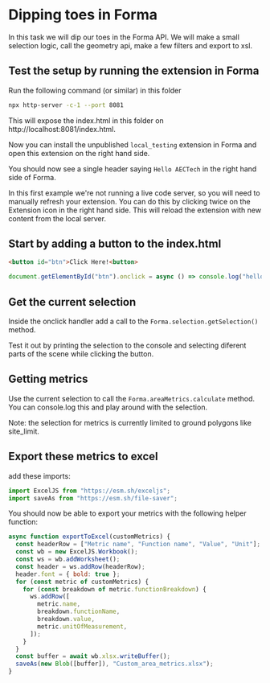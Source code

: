 # Dipping toes in Forma

In this task we will dip our toes in the Forma API.
We will make a small selection logic, call the geometry api, make a few filters and export to xsl. 

## Test the setup by running the extension in Forma

Run the following command (or similar) in this folder 

```bash
npx http-server -c-1 --port 8081
```

This will expose the index.html in this folder on http://localhost:8081/index.html.

Now you can install the unpublished `local_testing` extension in Forma and open this
extension on the right hand side.

You should now see a single header saying `Hello AECTech` in the right hand side of Forma.

In this first example we're not running a live code server, so you will need to manually refresh
your extension. You can do this by clicking twice on the Extension icon in the right hand side.
This will reload the extension with new content from the local server.

## Start by adding a button to the index.html

```html
<button id="btn">Click Here!<button>
```

```js
document.getElementById("btn").onclick = async () => console.log("hello")
```

## Get the current selection

Inside the onclick handler add a call to the `Forma.selection.getSelection()` method.

Test it out by printing the selection to the console and selecting diferent parts of the 
scene while clicking the button.

## Getting metrics

Use the current selection to call the `Forma.areaMetrics.calculate` method. 
You can console.log this and play around with the selection. 

Note: the selection for metrics is currently limited to ground polygons like site_limit.

## Export these metrics to excel

add these imports:

```js
import ExcelJS from "https://esm.sh/exceljs";
import saveAs from "https://esm.sh/file-saver";
```

You should now be able to export your metrics with the following helper function: 

```js
async function exportToExcel(customMetrics) {
  const headerRow = ["Metric name", "Function name", "Value", "Unit"];
  const wb = new ExcelJS.Workbook();
  const ws = wb.addWorksheet();
  const header = ws.addRow(headerRow);
  header.font = { bold: true };
  for (const metric of customMetrics) {
    for (const breakdown of metric.functionBreakdown) {
      ws.addRow([
        metric.name,
        breakdown.functionName,
        breakdown.value,
        metric.unitOfMeasurement,
      ]);
    }
  }
  const buffer = await wb.xlsx.writeBuffer();
  saveAs(new Blob([buffer]), "Custom_area_metrics.xlsx");
}
```